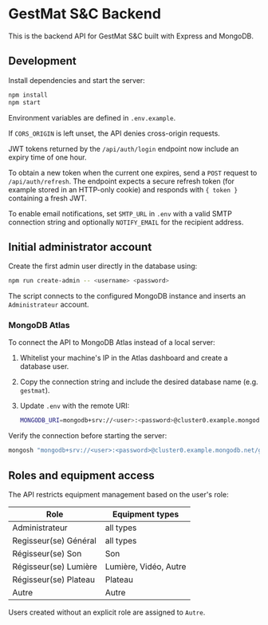 # GestMat S&C Backend

This is the backend API for GestMat S&C built with Express and MongoDB.

## Development

Install dependencies and start the server:

```bash
npm install
npm start
```

Environment variables are defined in `.env.example`.

If `CORS_ORIGIN` is left unset, the API denies cross-origin requests.

JWT tokens returned by the `/api/auth/login` endpoint now include an expiry
time of one hour.

To obtain a new token when the current one expires, send a `POST` request to
`/api/auth/refresh`. The endpoint expects a secure refresh token (for example
stored in an HTTP-only cookie) and responds with `{ token }` containing a fresh
JWT.

To enable email notifications, set `SMTP_URL` in `.env` with a valid SMTP
connection string and optionally `NOTIFY_EMAIL` for the recipient address.

## Initial administrator account

Create the first admin user directly in the database using:

```bash
npm run create-admin -- <username> <password>
```

The script connects to the configured MongoDB instance and inserts an
`Administrateur` account.

### MongoDB Atlas

To connect the API to MongoDB Atlas instead of a local server:

1. Whitelist your machine's IP in the Atlas dashboard and create a database user.
2. Copy the connection string and include the desired database name (e.g. `gestmat`).
3. Update `.env` with the remote URI:

   ```bash
   MONGODB_URI=mongodb+srv://<user>:<password>@cluster0.example.mongodb.net/gestmat
   ```

Verify the connection before starting the server:

```bash
mongosh "mongodb+srv://<user>:<password>@cluster0.example.mongodb.net/gestmat"
```

## Roles and equipment access

The API restricts equipment management based on the user's role:

| Role | Equipment types |
| --- | --- |
| Administrateur | all types |
| Regisseur(se) Général | all types |
| Régisseur(se) Son | Son |
| Régisseur(se) Lumière | Lumière, Vidéo, Autre |
| Régisseur(se) Plateau | Plateau |
| Autre | Autre |

Users created without an explicit role are assigned to `Autre`.
